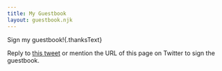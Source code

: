 ```yaml
---
title: My Guestbook
layout: guestbook.njk
---
```


<span class="rainbow-wrapper" data-content="Sign my guestbook!"><span class="rainbow">Sign my guestbook!</span></span>{.thanksText}

Reply to [this tweet](https://twitter.com/SOTB22Sophie/status/1575128043777056770) or mention the URL of this page on Twitter to sign the guestbook. 


